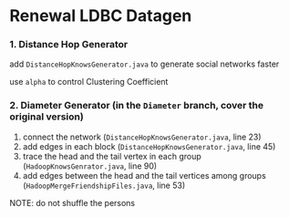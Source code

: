 # Renewal LDBC Datagen

### 1. Distance Hop Generator

add `DistanceHopKnowsGenerator.java` to generate social networks faster

use `alpha` to control Clustering Coefficient

### 2. Diameter Generator (in the `Diameter` branch, cover the original version)

1. connect the network (`DistanceHopKnowsGenerator.java`, line 23)
2. add edges in each block (`DistanceHopKnowsGenerator.java`, line 45)
3. trace the head and the tail vertex in each group (`HadoopKnowsGenrator.java`, line 90)
4. add edges between the head and the tail vertices among groups (`HadoopMergeFriendshipFiles.java`, line 53)

NOTE: do not shuffle the persons